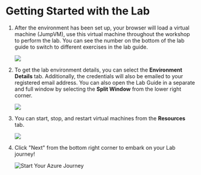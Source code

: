 # Getting Started with the Lab

1. After the environment has been set up, your browser will load a virtual machine (JumpVM), use this virtual machine throughout the workshop to perform the lab. You can see the number on the bottom of the lab guide to switch to different exercises in the lab guide.

   ![](../media/intro1.png)
 
1. To get the lab environment details, you can select the **Environment Details** tab. Additionally, the credentials will also be emailed to your registered email address. You can also open the Lab Guide in a separate and full window by selecting the **Split Window** from the lower right corner. 

    ![](../media/intro2.png)

1. You can start, stop, and restart virtual machines from the **Resources** tab.

   ![](../media/intro3.png)

1. Click "Next" from the bottom right corner to embark on your Lab journey!
 
   ![Start Your Azure Journey](../media/intro(4).png)
